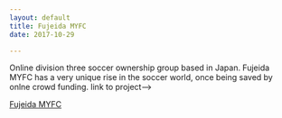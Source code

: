 ```yaml
---
layout: default
title: Fujeida MYFC
date: 2017-10-29

---
```

Online division three soccer ownership group based in Japan. Fujeida MYFC has a very unique rise in the soccer world, once being saved by onlne crowd funding. link to project-->

[Fujeida MYFC](/FMYFC/myfc.html)


